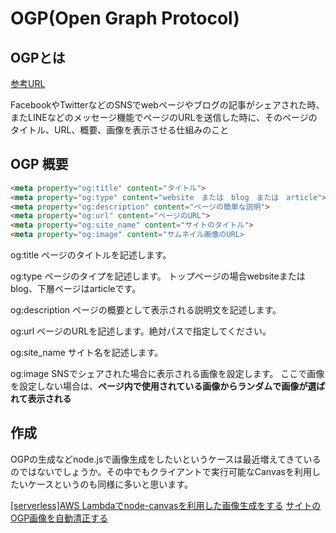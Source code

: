 # OGP(Open Graph Protocol)

## OGPとは

[参考URL](https://www.e-webseisaku.com/column/marketing/3947/)

FacebookやTwitterなどのSNSでwebページやブログの記事がシェアされた時、またLINEなどのメッセージ機能でページのURLを送信した時に、そのページのタイトル、URL、概要、画像を表示させる仕組みのこと

## OGP 概要

```html
<meta property="og:title" content="タイトル">
<meta property="og:type" content="website　または　blog　または　article">
<meta property="og:description" content="ページの簡単な説明">
<meta property="og:url" content="ページのURL">
<meta property="og:site_name" content="サイトのタイトル">
<meta property="og:image" content="サムネイル画像のURL>
```

og:title
ページのタイトルを記述します。

og:type
ページのタイプを記述します。
トップページの場合websiteまたはblog、下層ページはarticleです。

og:description
ページの概要として表示される説明文を記述します。

og:url
ページのURLを記述します。絶対パスで指定してください。

og:site_name
サイト名を記述します。

og:image
SNSでシェアされた場合に表示される画像を設定します。
ここで画像を設定しない場合は、**ページ内で使用されている画像からランダムで画像が選ばれて表示される**

## 作成

OGPの生成などnode.jsで画像生成をしたいというケースは最近増えてきているのではないでしょうか。その中でもクライアントで実行可能なCanvasを利用したいケースというのも同様に多いと思います。

[[serverless]AWS Lambdaでnode-canvasを利用した画像生成をする](https://qiita.com/tk1024/items/0cca8185a105315a4b58)
[サイトのOGP画像を自動清正する](https://zenn.dev/panda_program/articles/generate-og-image)